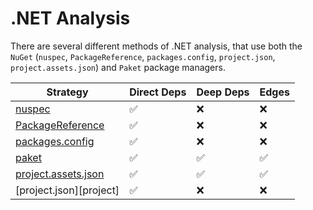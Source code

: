 # .NET Analysis

There are several different methods of .NET analysis, that use both the `NuGet` (`nuspec`, `PackageReference`, `packages.config`, `project.json`, `project.assets.json`) and `Paket` package managers.

| Strategy                             | Direct Deps | Deep Deps | Edges |
| ---                                  | ---         | ---       | ---   |
| [nuspec][nuspec] | ✅          | ❌        | ❌    |
| [PackageReference][packagereference]  | ✅          | ❌        | ❌    |
| [packages.config][packagesconfig]             | ✅          | ❌        | ❌    |
| [paket][paket]             | ✅          | ✅        | ✅    |
| [project.assets.json][projectassetsjson]                       | ✅          | ✅        | ✅    |
| [project.json][project]                       | ✅          | ❌        | ❌    |

[nuspec]: dotnet/nuspec.md
[packagereference]: dotnet/packagereference.md
[packagesconfig]: dotnet/packagesconfig.md
[paket]: dotnet/paket.md
[projectassetsjson]: dotnet/projectassetsjson.md
[projectjson]: dotnet/projectjson.md